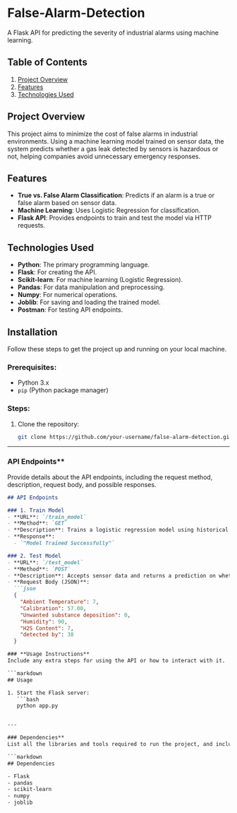 # False-Alarm-Detection
A Flask API for predicting the severity of industrial alarms using machine learning.

## Table of Contents
1. [Project Overview](#project-overview)
2. [Features](#features)
3. [Technologies Used](#technologies-used)

## Project Overview

This project aims to minimize the cost of false alarms in industrial environments. Using a machine learning model trained on sensor data, the system predicts whether a gas leak detected by sensors is hazardous or not, helping companies avoid unnecessary emergency responses.

## Features
- **True vs. False Alarm Classification**: Predicts if an alarm is a true or false alarm based on sensor data.
- **Machine Learning**: Uses Logistic Regression for classification.
- **Flask API**: Provides endpoints to train and test the model via HTTP requests.

## Technologies Used
- **Python**: The primary programming language.
- **Flask**: For creating the API.
- **Scikit-learn**: For machine learning (Logistic Regression).
- **Pandas**: For data manipulation and preprocessing.
- **Numpy**: For numerical operations.
- **Joblib**: For saving and loading the trained model.
- **Postman**: For testing API endpoints.

## Installation

Follow these steps to get the project up and running on your local machine.

### Prerequisites:
- Python 3.x
- `pip` (Python package manager)

### Steps:
1. Clone the repository:
   ```bash
   git clone https://github.com/your-username/false-alarm-detection.git
---

### API Endpoints**
Provide details about the API endpoints, including the request method, description, request body, and possible responses.

```markdown
## API Endpoints

### 1. Train Model
- **URL**: `/train_model`
- **Method**: `GET`
- **Description**: Trains a logistic regression model using historical alarm data and saves the trained model to a file.
- **Response**:
  - `"Model Trained Successfully"`

### 2. Test Model
- **URL**: `/test_model`
- **Method**: `POST`
- **Description**: Accepts sensor data and returns a prediction on whether the alarm is a false or true alarm.
- **Request Body (JSON)**:
  ```json
  {
    "Ambient Temperature": 7,
    "Calibration": 57.00,
    "Unwanted substance deposition": 0,
    "Humidity": 90,
    "H2S Content": 7,
    "detected by": 38
  }

### **Usage Instructions**
Include any extra steps for using the API or how to interact with it.

```markdown
## Usage

1. Start the Flask server:
   ```bash
   python app.py


---

### Dependencies**
List all the libraries and tools required to run the project, and include a `requirements.txt` file.

```markdown
## Dependencies

- Flask
- pandas
- scikit-learn
- numpy
- joblib
